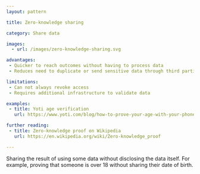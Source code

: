 ```yaml
---
layout: pattern

title: Zero-knowledge sharing

category: Share data

images:
  - url: /images/zero-knowledge-sharing.svg

advantages:
 - Quicker to reach outcomes without having to process data
 - Reduces need to duplicate or send sensitive data through third parties

limitations: 
 - Can not always revoke access
 - Requires additional infrastructure to validate data

examples:
 - title: Yoti age verification
   url: https://www.yoti.com/blog/how-to-prove-your-age-with-your-phone/

further reading:
 - title: Zero-knowledge proof on Wikipedia
   url: https://en.wikipedia.org/wiki/Zero-knowledge_proof

---
```


Sharing the result of using some data without disclosing the data itself. For example, proving that someone is over 18 without sharing their date of birth.


